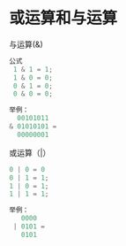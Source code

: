 # 或运算和与运算

与运算(&)

```js
公式
 1 & 1 = 1;
 1 & 0 = 0;
 0 & 1 = 0;
 0 & 0 = 0;

举例：
  00101011
& 01010101 =
  00000001

```

或运算（|）

```js
0 | 0 = 0
0 | 1 = 1;
1 | 0 = 1;
1 | 1 = 1;

举例：
   0000
 | 0101 =
   0101   
```

